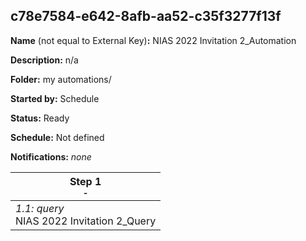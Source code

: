 ## c78e7584-e642-8afb-aa52-c35f3277f13f

**Name** (not equal to External Key)**:** NIAS 2022 Invitation 2_Automation

**Description:** n/a

**Folder:** my automations/

**Started by:** Schedule

**Status:** Ready

**Schedule:** Not defined

**Notifications:** _none_


| Step 1<br>_<small>-</small>_ |
| --- |
| _1.1: query_<br>NIAS 2022 Invitation 2_Query |
